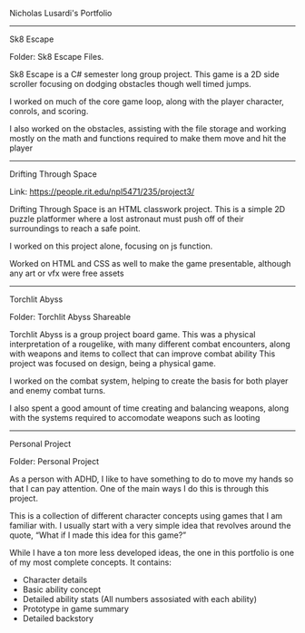 Nicholas Lusardi's Portfolio

_______________________________________________________________________________________________________________________________________________


Sk8 Escape 

Folder: Sk8 Escape Files. 

Sk8 Escape is a C# semester long group project. This game is a 2D side scroller focusing on dodging obstacles though well timed jumps. 

I worked on much of the core game loop, along with the player character, conrols, and scoring.

I also worked on the obstacles, assisting with the file storage and working mostly on the math and functions required to make them move and hit the player

_______________________________________________________________________________________________________________________________________________

Drifting Through Space

Link: https://people.rit.edu/npl5471/235/project3/ 

Drifting Through Space is an HTML classwork project. This is a simple 2D puzzle platformer where a lost astronaut must push off of their surroundings to reach a safe point.

I worked on this project alone, focusing on js function.

Worked on HTML and CSS as well to make the game presentable, although any art or vfx were free assets

_______________________________________________________________________________________________________________________________________________

Torchlit Abyss

Folder: Torchlit Abyss Shareable

Torchlit Abyss is a group project board game. This was a physical interpretation of a rougelike, with many different combat encounters, along with weapons and items to collect that can improve combat ability This project was focused on design, being a physical game. 

I worked on the combat system, helping to create the basis for both player and enemy combat turns.

I also spent a good amount of time creating and balancing weapons, along with the systems required to accomodate weapons such as looting

_______________________________________________________________________________________________________________________________________________

Personal Project

Folder: Personal Project

As a person with ADHD, I like to have something to do to move my hands so that I can pay attention. One of the main ways I do this is through this project. 

This is a collection of different character concepts using games that I am familiar with. I usually start with a very simple idea that revolves around the quote, “What if I made this idea for this game?” 

While I have a ton more less developed ideas, the one in this portfolio is one of my most complete concepts. It contains:
- Character details
- Basic ability concept
- Detailed ability stats (All numbers assosiated with each ability)
- Prototype in game summary
- Detailed backstory

